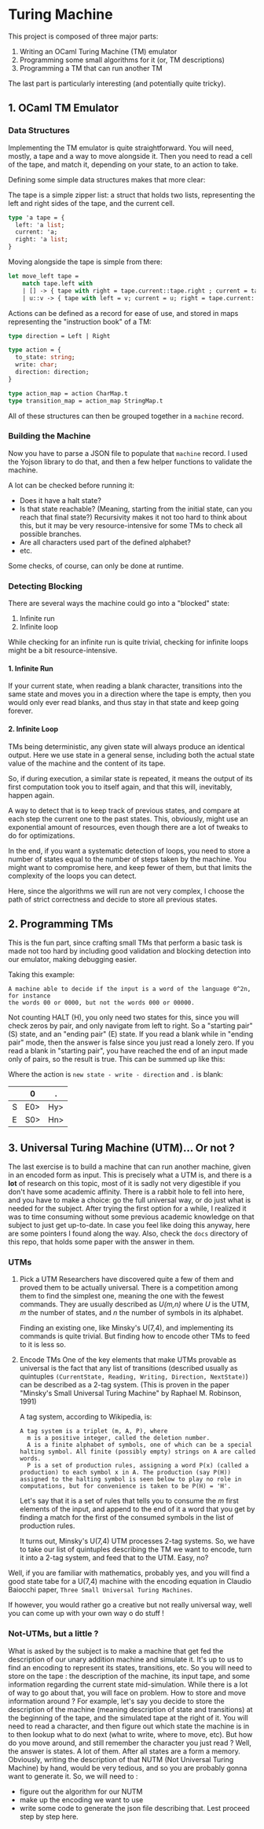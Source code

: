 # Turing Machine

This project is composed of three major parts:

1. Writing an OCaml Turing Machine (TM) emulator
2. Programming some small algorithms for it (or, TM descriptions)
3. Programming a TM that can run another TM

The last part is particularly interesting (and potentially quite tricky).

## 1. OCaml TM Emulator

### Data Structures

Implementing the TM emulator is quite straightforward. You will need, mostly, a tape and a way to move alongside it. Then you need to read a cell of the tape, and match it, depending on your state, to an action to take.

Defining some simple data structures makes that more clear:

The tape is a simple zipper list: a struct that holds two lists, representing the left and right sides of the tape, and the current cell.

```ocaml
type 'a tape = {
  left: 'a list;
  current: 'a;
  right: 'a list;
}
```

Moving alongside the tape is simple from there:

```ocaml
let move_left tape = 
    match tape.left with
    | [] -> { tape with right = tape.current::tape.right ; current = tape.blank}
    | u::v -> { tape with left = v; current = u; right = tape.current::tape.right}
```

Actions can be defined as a record for ease of use, and stored in maps representing the "instruction book" of a TM:

```ocaml
type direction = Left | Right

type action = {
  to_state: string;
  write: char;
  direction: direction;
}

type action_map = action CharMap.t
type transition_map = action_map StringMap.t
```

All of these structures can then be grouped together in a `machine` record.

### Building the Machine

Now you have to parse a JSON file to populate that `machine` record. I used the Yojson library to do that, and then a few helper functions to validate the machine.

A lot can be checked before running it:

- Does it have a halt state?
- Is that state reachable? (Meaning, starting from the initial state, can you reach that final state?)
  Recursivity makes it not too hard to think about this, but it may be very resource-intensive for some TMs to check all possible branches.
- Are all characters used part of the defined alphabet?
- etc.

Some checks, of course, can only be done at runtime.

### Detecting Blocking

There are several ways the machine could go into a "blocked" state:

1. Infinite run
2. Infinite loop

While checking for an infinite run is quite trivial, checking for infinite loops might be a bit resource-intensive.

#### 1. Infinite Run

If your current state, when reading a blank character, transitions into the same state and moves you in a direction where the tape is empty, then you would only ever read blanks, and thus stay in that state and keep going forever.

#### 2. Infinite Loop

TMs being deterministic, any given state will always produce an identical output. Here we use state in a general sense, including both the actual state value of the machine and the content of its tape.

So, if during execution, a similar state is repeated, it means the output of its first computation took you to itself again, and that this will, inevitably, happen again.

A way to detect that is to keep track of previous states, and compare at each step the current one to the past states. This, obviously, might use an exponential amount of resources, even though there are a lot of tweaks to do for optimizations.

In the end, if you want a systematic detection of loops, you need to store a number of states equal to the number of steps taken by the machine. You might want to compromise here, and keep fewer of them, but that limits the complexity of the loops you can detect.

Here, since the algorithms we will run are not very complex, I choose the path of strict correctness and decide to store all previous states.

## 2. Programming TMs

This is the fun part, since crafting small TMs that perform a basic task is made not too hard by including good validation and blocking detection into our emulator, making debugging easier.

Taking this example:

```
A machine able to decide if the input is a word of the language 0^2n, for instance
the words 00 or 0000, but not the words 000 or 00000.
```

Not counting HALT (H), you only need two states for this, since you will check zeros by pair, and only navigate from left to right. So a "starting pair" (S) state, and an "ending pair" (E) state. If you read a blank while in "ending pair" mode, then the answer is false since you just read a lonely zero. If you read a blank in "starting pair", you have reached the end of an input made only of pairs, so the result is true. This can be summed up like this:

Where the action is `new state - write - direction` and `.` is blank:

|   | 0 | . |
|---|---|---|
| S |E0>|Hy>|
| E |S0>|Hn>|

## 3. Universal Turing Machine (UTM)... Or not ?

The last exercise is to build a machine that can run another machine, given in an encoded form as input. This is precisely what a UTM is, and there is a **lot** of research on this topic, most of it is sadly not very digestible if you don't have some academic affinity.
There is a rabbit hole to fell into here, and you have to make a choice: go the full universal way, or do just what is needed for the subject.
After trying the first option for a while, I realized it was to time consuming without some previous academic knowledge on that subject to just get up-to-date.
In case you feel like doing this anyway, here are some pointers I found along the way. Also, check the `docs` directory of this repo, that holds some paper with the answer in them.

### UTMs

1. Pick a UTM
   Researchers have discovered quite a few of them and proved them to be actually universal. There is a competition among them to find the simplest one, meaning the one with the fewest commands. They are usually described as *U(m,n)* where *U* is the UTM, *m* the number of states, and *n* the number of symbols in its alphabet.

   Finding an existing one, like Minsky's U(7,4), and implementing its commands is quite trivial. But finding how to encode other TMs to feed to it is less so.

2. Encode TMs
   One of the key elements that make UTMs provable as universal is the fact that any list of transitions (described usually as quintuples `(CurrentState, Reading, Writing, Direction, NextState)`) can be described as a 2-tag system.
   (This is proven in the paper "Minsky's Small Universal Turing Machine" by Raphael M. Robinson, 1991)

   A tag system, according to Wikipedia, is:

   ```
   A tag system is a triplet (m, A, P), where
     m is a positive integer, called the deletion number.
     A is a finite alphabet of symbols, one of which can be a special halting symbol. All finite (possibly empty) strings on A are called words.
     P is a set of production rules, assigning a word P(x) (called a production) to each symbol x in A. The production (say P(H)) assigned to the halting symbol is seen below to play no role in computations, but for convenience is taken to be P(H) = 'H'.
   ```

   Let's say that it is a set of rules that tells you to consume the *m* first elements of the input, and append to the end of it a word that you get by finding a match for the first of the consumed symbols in the list of production rules.

   It turns out, Minsky's U(7,4) UTM processes 2-tag systems. So, we have to take our list of quintuples describing the TM we want to encode, turn it into a 2-tag system, and feed that to the UTM. Easy, no?

Well, if you are familiar with mathematics, probably yes, and you will find a good state tabe for a U(7,4) machine with the encoding equation in Claudio Baiocchi paper, `Three Small Universal Turing Machines`.

If however, you would rather go a creative but not really universal way, well you can come up with your own way o do stuff !

### Not-UTMs, but a little ?

What is asked by the subject is to make a machine that get fed the description of our unary addition machine and simulate it. It's up to us to find an encoding to represent its states, transitions, etc.
So you will need to store on the tape : the description of the machine, its input tape, and some information regarding the current state mid-simulation.
While there is a lot of way to go about that, you will face on problem. How to store and move information around ?
For example, let's say you decide to store the description of the machine (meaning description of state and transitions) at the beginning of the tape, and the simulated tape at the right of it. You will need to read a character, and then figure out which state the machine is in to then lookup what to do next (what to write, where to move, etc).
But how do you move around, and still remember the character you just read ?
Well, the answer is states. A lot of them. After all states are a form a memory. Obviously, writing the description of that NUTM (Not Universal Turing Machine) by hand, would be very tedious, and so you are probably gonna want to generate it.
So, we will need to :

- figure out the algorithm for our NUTM
- make up the encoding we want to use
- write some code to generate the json file describing that.
Lest proceed step by step here.
